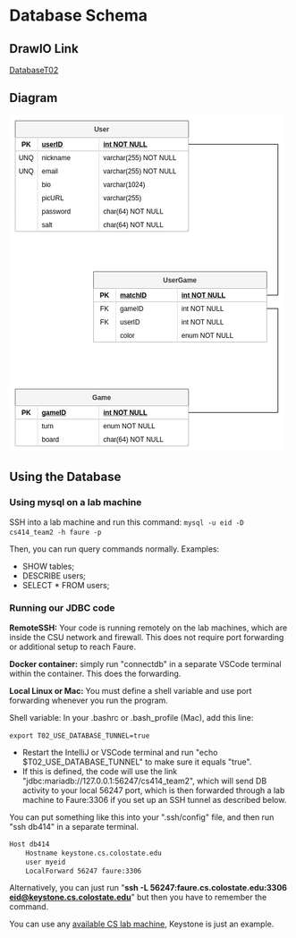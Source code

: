 # Database Schema

## DrawIO Link

[DatabaseT02](https://app.diagrams.net/#G1kL6IFYYDkhGAx_803g4YQy30F9WHvUyA)

## Diagram

![DB Schema](DatabaseT02.png)

## Using the Database

### Using mysql on a lab machine

SSH into a lab machine and run this command:
`mysql -u eid -D cs414_team2 -h faure -p`

Then, you can run query commands normally. Examples:
* SHOW tables;
* DESCRIBE users;
* SELECT * FROM users;

### Running our JDBC code
**RemoteSSH:** Your code is running remotely on the lab machines, which are inside the CSU network and firewall. This does not require port forwarding or additional setup to reach Faure.

**Docker container:** simply run "connectdb" in a separate VSCode terminal within the container. This does the forwarding.

**Local Linux or Mac:** You must define a shell variable and use port forwarding whenever you run the program.

Shell variable: In your .bashrc or .bash_profile (Mac), add this line:

`export T02_USE_DATABASE_TUNNEL=true`
* Restart the IntelliJ or VSCode terminal and run "echo $T02_USE_DATABASE_TUNNEL" to make sure it equals "true".
* If this is defined, the code will use the link "jdbc:mariadb://127.0.0.1:56247/cs414_team2", which will send DB activity to your local 56247 port, which is then forwarded through a lab machine to Faure:3306 if you set up an SSH tunnel as described below.

You can put something like this into your ".ssh/config" file, and then run "ssh db414" in a separate terminal.
```
Host db414
    Hostname keystone.cs.colostate.edu
    user myeid
    LocalForward 56247 faure:3306
```

Alternatively, you can just run "**ssh -L 56247:faure.cs.colostate.edu:3306 eid@keystone.cs.colostate.edu**" but then you have to remember the command.

You can use any [available CS lab machine](https://www.cs.colostate.edu/machinestats/?column=users&order=asc), Keystone is just an example. 